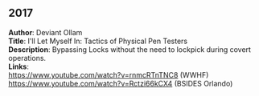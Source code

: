 ## 2017
**Author**: Deviant Ollam  
**Title**: I'll Let Myself In: Tactics of Physical Pen Testers  
**Description**: Bypassing Locks without the need to lockpick during covert operations.  
**Links**:  
https://www.youtube.com/watch?v=rnmcRTnTNC8 (WWHF)  
https://www.youtube.com/watch?v=Rctzi66kCX4 (BSIDES Orlando)  

